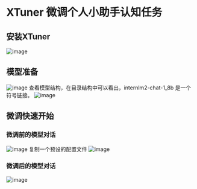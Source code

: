 # XTuner 微调个人小助手认知任务
## 安装XTuner
![image](https://github.com/user-attachments/assets/5d37dad9-3fa0-4126-99f5-8fba1226a7bc)
## 模型准备
![image](https://github.com/user-attachments/assets/8dad5cce-d85c-4875-9122-23a986fe80ea)
查看模型结构，在目录结构中可以看出，internlm2-chat-1_8b 是一个符号链接。
![image](https://github.com/user-attachments/assets/f50822fd-d8f5-423e-9367-23759a83f253)
## 微调快速开始
### 微调前的模型对话
![image](https://github.com/user-attachments/assets/a66300db-7e5a-422a-b1f3-9d6f316204a8)
复制一个预设的配置文件
![image](https://github.com/user-attachments/assets/994fe73c-96fd-42df-8236-aee0c43380b4)
### 微调后的模型对话
![image](https://github.com/user-attachments/assets/190e773d-5164-4faa-9bdd-4d07f7a4b816)

